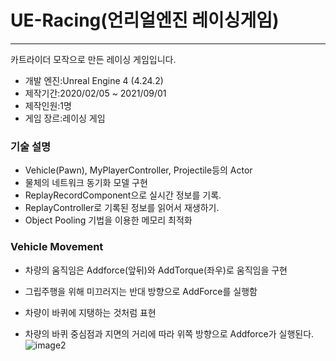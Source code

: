 # UE-Racing(언리얼엔진 레이싱게임)
---
카트라이더 모작으로 만든 레이싱 게임입니다.

* 개발 엔진:Unreal Engine 4 (4.24.2)
* 제작기간:2020/02/05 ~ 2021/09/01​
* 제작인원:1명​
* 게임 장르:레이싱 게임​

### 기술 설명​
* Vehicle(Pawn), MyPlayerController, Projectile등의 Actor ​
* 물체의 네트워크 동기화 모델 구현
* ReplayRecordComponent으로 실시간 정보를 기록.​
* ReplayController로 기록된 정보를 읽어서 재생하기.​
* Object Pooling 기법을 이용한 메모리 최적화​

### Vehicle Movement

* 차량의 움직임은 Addforce(앞뒤)와 AddTorque(좌우)로 움직임을 구현​

* 그립주행을 위해 미끄러지는 반대 방향으로 AddForce를 실행함​

* 차량이 바퀴에 지탱하는 것처럼 표현​

* 차량의 바퀴 중심점과 지면의 거리에 따라 위쪽 방향으로 Addforce가 실행된다.​
![image2](https://user-images.githubusercontent.com/55441587/154320276-66e23977-f757-471d-a0f2-af64eb8ee5d0.jpeg)

